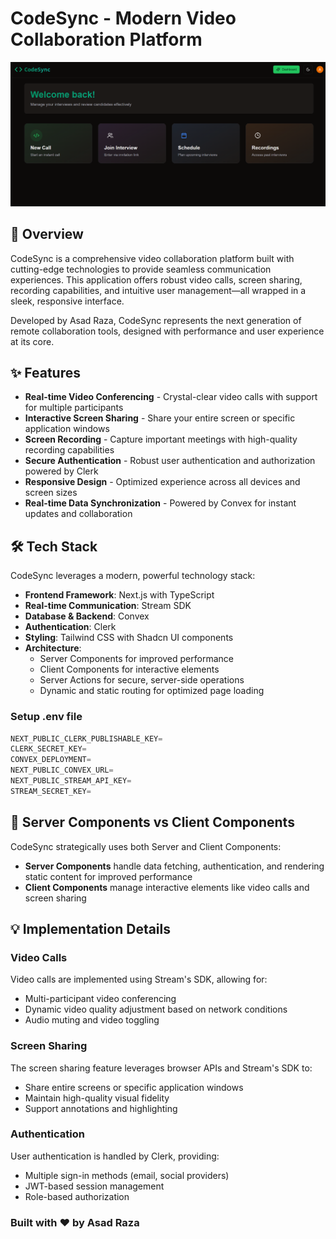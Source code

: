 # CodeSync - Modern Video Collaboration Platform

![CodeSync Banner](/public/01.png)

## 🚀 Overview

CodeSync is a comprehensive video collaboration platform built with cutting-edge technologies to provide seamless communication experiences. This application offers robust video calls, screen sharing, recording capabilities, and intuitive user management—all wrapped in a sleek, responsive interface.

Developed by Asad Raza, CodeSync represents the next generation of remote collaboration tools, designed with performance and user experience at its core.

## ✨ Features

- **Real-time Video Conferencing** - Crystal-clear video calls with support for multiple participants
- **Interactive Screen Sharing** - Share your entire screen or specific application windows
- **Screen Recording** - Capture important meetings with high-quality recording capabilities
- **Secure Authentication** - Robust user authentication and authorization powered by Clerk
- **Responsive Design** - Optimized experience across all devices and screen sizes
- **Real-time Data Synchronization** - Powered by Convex for instant updates and collaboration

## 🛠️ Tech Stack

CodeSync leverages a modern, powerful technology stack:

- **Frontend Framework**: Next.js with TypeScript
- **Real-time Communication**: Stream SDK
- **Database & Backend**: Convex
- **Authentication**: Clerk
- **Styling**: Tailwind CSS with Shadcn UI components
- **Architecture**: 
  - Server Components for improved performance
  - Client Components for interactive elements
  - Server Actions for secure, server-side operations
  - Dynamic and static routing for optimized page loading

### Setup .env file

```js
NEXT_PUBLIC_CLERK_PUBLISHABLE_KEY=
CLERK_SECRET_KEY=
CONVEX_DEPLOYMENT=
NEXT_PUBLIC_CONVEX_URL=
NEXT_PUBLIC_STREAM_API_KEY=
STREAM_SECRET_KEY=
```

## 🔄 Server Components vs Client Components

CodeSync strategically uses both Server and Client Components:

- **Server Components** handle data fetching, authentication, and rendering static content for improved performance
- **Client Components** manage interactive elements like video calls and screen sharing

## 💡 Implementation Details

### Video Calls

Video calls are implemented using Stream's SDK, allowing for:
- Multi-participant video conferencing
- Dynamic video quality adjustment based on network conditions
- Audio muting and video toggling

### Screen Sharing

The screen sharing feature leverages browser APIs and Stream's SDK to:
- Share entire screens or specific application windows
- Maintain high-quality visual fidelity
- Support annotations and highlighting

### Authentication

User authentication is handled by Clerk, providing:
- Multiple sign-in methods (email, social providers)
- JWT-based session management
- Role-based authorization

### Built with ❤️ by Asad Raza